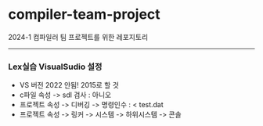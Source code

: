 # compiler-team-project
2024-1 컴파일러 팀 프로젝트를 위한 레포지토리

---

### Lex실습 VisualSudio 설정
- VS 버전 2022 안됨! 2015로 할 것 
- c파일 속성 -> sdl 검사 : 아니오
- 프로젝트 속성 -> 디버깅 -> 명령인수 : < test.dat
- 프로젝트 속성 -> 링커 -> 시스템 -> 하위시스템 -> 콘솔
